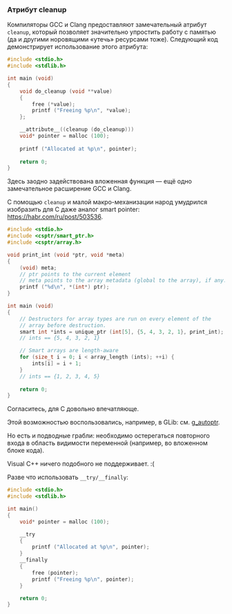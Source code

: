 ### Атрибут cleanup

Компиляторы GCC и Clang предоставляют замечательный атрибут `cleanup`, который позволяет значительно упростить работу с памятью (да и другими норовящими «утечь» ресурсами тоже). Следующий код демонстрирует использование этого атрибута:

```c
#include <stdio.h>
#include <stdlib.h>

int main (void)
{
    void do_cleanup (void **value)
    {
        free (*value);
        printf ("Freeing %p\n", *value);
    };

    __attribute__((cleanup (do_cleanup)))
    void* pointer = malloc (100);
 
    printf ("Allocated at %p\n", pointer);
 
    return 0;
}
```

Здесь заодно задействована вложенная функция — ещё одно замечательное расширение GCC и Clang.

С помощью `cleanup` и малой макро-механизации народ умудрился изобразить для C даже аналог smart pointer: https://habr.com/ru/post/503536.

```c
#include <stdio.h>
#include <csptr/smart_ptr.h>
#include <csptr/array.h>

void print_int (void *ptr, void *meta)
{
    (void) meta;
    // ptr points to the current element
    // meta points to the array metadata (global to the array), if any.
    printf ("%d\n", *(int*) ptr);
}

int main (void)
{
    // Destructors for array types are run on every element of the
    // array before destruction.
    smart int *ints = unique_ptr (int[5], {5, 4, 3, 2, 1}, print_int);
    // ints == {5, 4, 3, 2, 1}

    // Smart arrays are length-aware
    for (size_t i = 0; i < array_length (ints); ++i) {
        ints[i] = i + 1;
    }
    // ints == {1, 2, 3, 4, 5}
 
    return 0;
}
```

Согласитесь, для C довольно впечатляюще.

Этой возможностью воспользовались, например, в GLib: см. [g_autoptr](https://developer.gnome.org/glib/stable/glib-Miscellaneous-Macros.html).

Но есть и подводные грабли: необходимо остерегаться повторного входа в область видимости переменной (например, во вложенном блоке кода).

Visual C++ ничего подобного не поддерживает. :(

Разве что использовать `__try/__finally`:

```c
#include <stdio.h>
#include <stdlib.h>

int main()
{
    void* pointer = malloc (100);

    __try
    {
        printf ("Allocated at %p\n", pointer);
    }
    __finally
    {
        free (pointer);
        printf ("Freeing %p\n", pointer);
    }

    return 0;
}
```
